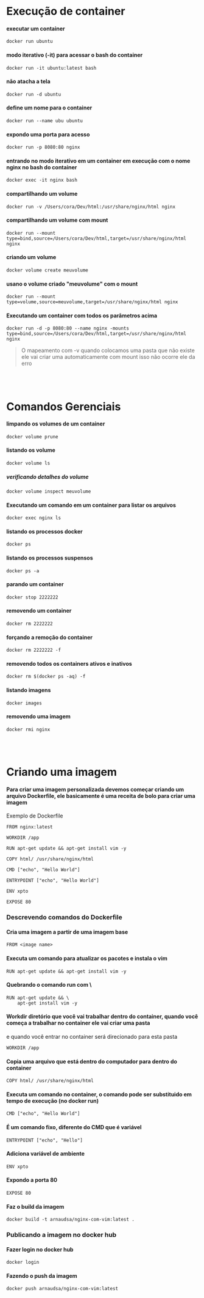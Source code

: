 # Execução de container

#### executar um container
```console
docker run ubuntu
```

#### modo iterativo (-it) para acessar o bash do container
```console
docker run -it ubuntu:latest bash
```

#### não atacha a tela
```console
docker run -d ubuntu
```

#### define um nome para o container
```console
docker run --name ubu ubuntu
```

#### expondo uma porta para acesso
```console
docker run -p 8080:80 nginx
```

#### entrando no modo iterativo em um container em execução com o nome nginx no bash do container
```console
docker exec -it nginx bash
```

#### compartilhando um volume
```console
docker run -v /Users/cora/Dev/html:/usr/share/nginx/html nginx
```

#### compartilhando um volume com mount
```console
docker run --mount type=bind,source=/Users/cora/Dev/html,target=/usr/share/nginx/html nginx
```

#### criando um volume
```console
docker volume create meuvolume
```

#### usano o volume criado "meuvolume" com o mount
```console
docker run --mount type=volume,source=meuvolume,target=/usr/share/nginx/html nginx
```

#### Executando um container com todos os parâmetros acima
```console
docker run -d -p 8080:80 --name nginx -mounts type=bind,source=/Users/cora/Dev/html,target=/usr/share/nginx/html nginx
```

>  O mapeamento com -v quando colocamos uma pasta que não existe ele vai criar uma automaticamente com mount isso não ocorre ele da erro

<br/><br/>

# Comandos Gerenciais
#### limpando os volumes de um container
```console
docker volume prune
```

#### listando os volume
```console
docker volume ls
```

##### verificando detalhes do volume
```console
docker volume inspect meuvolume
```

#### Executando um comando em um container para listar os arquivos
```console
docker exec nginx ls
```

#### listando os processos docker
```console
docker ps
```

#### listando os processos suspensos
```console
docker ps -a
```

#### parando um container
```console
docker stop 2222222
```
#### removendo um container
```console
docker rm 2222222
```

#### forçando a remoção do container
```console
docker rm 2222222 -f
```

#### removendo todos os containers ativos e inativos
```console
docker rm $(docker ps -aq) -f
```
#### listando imagens
```console
docker images 
```
#### removendo uma imagem
```console
docker rmi nginx
```
<br/><br/>

# Criando uma imagem

#### Para criar uma imagem personalizada devemos começar criando um arquivo Dockerfile, ele basicamente é uma receita de bolo para criar uma imagem

Exemplo de Dockerfile
```console
FROM nginx:latest

WORKDIR /app

RUN apt-get update && apt-get install vim -y

COPY html/ /usr/share/nginx/html

CMD ["echo", "Hello World"]

ENTRYPOINT ["echo", "Hello World"]

ENV xpto

EXPOSE 80
```


### Descrevendo comandos do Dockerfile

#### Cria uma imagem a partir de uma imagem base
```console
FROM <image name>
```
#### Executa um comando para atualizar os pacotes e instala o vim
```console
RUN apt-get update && apt-get install vim -y
```

#### Quebrando o comando run com \
```console
RUN apt-get update && \
	apt-get install vim -y
```

#### Workdir diretório que você vai trabalhar dentro do container, quando você começa a trabalhar no container ele vai criar uma pasta 
e quando você entrar no container será direcionado para esta pasta
```console
WORKDIR /app
```

#### Copia uma arquivo que está dentro do computador para dentro do container
```console
COPY html/ /usr/share/nginx/html
```

#### Executa um comando no container, o comando pode ser substituido em tempo de execução (no docker run)
```console
CMD ["echo", "Hello World"]
```

#### É um comando fixo, diferente do CMD que é variável
```console
ENTRYPOINT ["echo", "Hello"]
```

#### Adiciona variável de ambiente
```console
ENV xpto
```

#### Expondo a porta 80
```console
EXPOSE 80
```


#### Faz o build da imagem
```console
docker build -t arnaudsa/nginx-com-vim:latest .
```

### Publicando a imagem no docker hub

#### Fazer login no docker hub
```console
docker login
```

#### Fazendo o push da imagem
```console
docker push arnaudsa/nginx-com-vim:latest
```